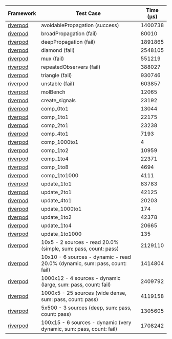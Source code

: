 | Framework | Test Case | Time (μs) |
| --- | --- | --- |
| [riverpod](https://github.com/rrousselGit/riverpod) | avoidablePropagation (success) | 1400738 |
| [riverpod](https://github.com/rrousselGit/riverpod) | broadPropagation (fail) | 80010 |
| [riverpod](https://github.com/rrousselGit/riverpod) | deepPropagation (fail) | 1891865 |
| [riverpod](https://github.com/rrousselGit/riverpod) | diamond (fail) | 2548105 |
| [riverpod](https://github.com/rrousselGit/riverpod) | mux (fail) | 551219 |
| [riverpod](https://github.com/rrousselGit/riverpod) | repeatedObservers (fail) | 388027 |
| [riverpod](https://github.com/rrousselGit/riverpod) | triangle (fail) | 930746 |
| [riverpod](https://github.com/rrousselGit/riverpod) | unstable (fail) | 603857 |
| [riverpod](https://github.com/rrousselGit/riverpod) | molBench | 12065 |
| [riverpod](https://github.com/rrousselGit/riverpod) | create_signals | 23192 |
| [riverpod](https://github.com/rrousselGit/riverpod) | comp_0to1 | 13044 |
| [riverpod](https://github.com/rrousselGit/riverpod) | comp_1to1 | 22175 |
| [riverpod](https://github.com/rrousselGit/riverpod) | comp_2to1 | 23238 |
| [riverpod](https://github.com/rrousselGit/riverpod) | comp_4to1 | 7193 |
| [riverpod](https://github.com/rrousselGit/riverpod) | comp_1000to1 | 4 |
| [riverpod](https://github.com/rrousselGit/riverpod) | comp_1to2 | 10959 |
| [riverpod](https://github.com/rrousselGit/riverpod) | comp_1to4 | 22371 |
| [riverpod](https://github.com/rrousselGit/riverpod) | comp_1to8 | 4694 |
| [riverpod](https://github.com/rrousselGit/riverpod) | comp_1to1000 | 4111 |
| [riverpod](https://github.com/rrousselGit/riverpod) | update_1to1 | 83783 |
| [riverpod](https://github.com/rrousselGit/riverpod) | update_2to1 | 42125 |
| [riverpod](https://github.com/rrousselGit/riverpod) | update_4to1 | 20203 |
| [riverpod](https://github.com/rrousselGit/riverpod) | update_1000to1 | 174 |
| [riverpod](https://github.com/rrousselGit/riverpod) | update_1to2 | 42378 |
| [riverpod](https://github.com/rrousselGit/riverpod) | update_1to4 | 20665 |
| [riverpod](https://github.com/rrousselGit/riverpod) | update_1to1000 | 135 |
| [riverpod](https://github.com/rrousselGit/riverpod) | 10x5 - 2 sources - read 20.0% (simple, sum: pass, count: pass) | 2129110 |
| [riverpod](https://github.com/rrousselGit/riverpod) | 10x10 - 6 sources - dynamic - read 20.0% (dynamic, sum: pass, count: fail) | 1414804 |
| [riverpod](https://github.com/rrousselGit/riverpod) | 1000x12 - 4 sources - dynamic (large, sum: pass, count: fail) | 2409792 |
| [riverpod](https://github.com/rrousselGit/riverpod) | 1000x5 - 25 sources (wide dense, sum: pass, count: pass) | 4119158 |
| [riverpod](https://github.com/rrousselGit/riverpod) | 5x500 - 3 sources (deep, sum: pass, count: pass) | 1305605 |
| [riverpod](https://github.com/rrousselGit/riverpod) | 100x15 - 6 sources - dynamic (very dynamic, sum: pass, count: fail) | 1708242 |
